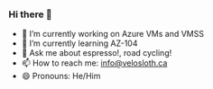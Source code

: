### Hi there 👋

- 🔭 I’m currently working on Azure VMs and VMSS
- 🌱 I’m currently learning AZ-104
- 💬 Ask me about espresso!, road cycling!
- 📫 How to reach me: info@velosloth.ca
- 😄 Pronouns: He/Him


<!--
**velosloth/velosloth** is a ✨ _special_ ✨ repository because its `README.md` (this file) appears on your GitHub profile.

Here are some ideas to get you started:
- 👯 I’m looking to collaborate on ...
- 🤔 I’m looking for help with ...
- ⚡ Fun fact: ...
-->
